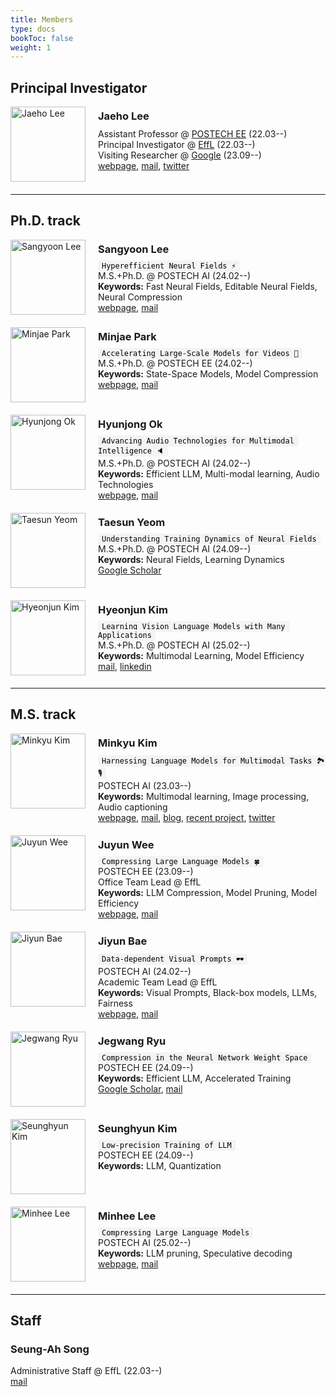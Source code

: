 ```yaml
---
title: Members 
type: docs
bookToc: false
weight: 1
---
```


## **Principal Investigator**

<div style="display: flex; align-items: flex-start; margin-bottom: 20px;">
  <img src="/images/members/Jaeho.jpg" alt="Jaeho Lee" style="width: 120px; margin-right: 20px;">
  <div>
    <h3 style="margin-top: 5px; margin-bottom: 10px;"><strong>Jaeho Lee</strong></h3>
    Assistant Professor @ <a href="https://ee.postech.ac.kr">POSTECH EE</a> (22.03--)<br>
    Principal Investigator @ <a href="https://effl.postech.ac.kr">EffL</a> (22.03--)<br>
    Visiting Researcher @ <a href="https://research.google">Google</a> (23.09--)<br>
    <a href="https://jaeho-lee.github.io">webpage</a>, <a href="mailto:jaeho.lee@postech.ac.kr">mail</a>, <a href="https://twitter.com/jaeho_lee_">twitter</a>
  </div>
</div>

---

## **Ph.D. track**

<div style="display: flex; align-items: flex-start; margin-bottom: 20px;">
  <img src="/images/members/sangyoon2.jpg" alt="Sangyoon Lee" style="width: 120px; margin-right: 20px;">
  <div>
    <h3 style="margin-top: 5px; margin-bottom: 10px;"><strong>Sangyoon Lee</strong></h3>
    <code style="background-color: #f4f4f4; color: black; padding: 2px 6px; border-radius: 4px;">Hyperefficient Neural Fields ⚡️</code><br>
    M.S.+Ph.D. @ POSTECH AI (24.02--)<br>
    <strong>Keywords:</strong> Fast Neural Fields, Editable Neural Fields, Neural Compression<br>
    <a href="/docs/people/member/sangyoon/">webpage</a>, <a href="mailto:sangyoon.lee@postech.ac.kr">mail</a>
  </div>
</div>

<div style="display: flex; align-items: flex-start; margin-bottom: 20px;">
  <img src="/images/members/minjae.png" alt="Minjae Park" style="width: 120px; margin-right: 20px;">
  <div>
    <h3 style="margin-top: 5px; margin-bottom: 10px;"><strong>Minjae Park</strong></h3>
    <code style="background-color: #f4f4f4; color: black; padding: 2px 6px; border-radius: 4px;">Accelerating Large-Scale Models for Videos 🎥</code><br>
    M.S.+Ph.D. @ POSTECH EE (24.02--)<br>
    <strong>Keywords:</strong> State-Space Models, Model Compression<br>
    <a href="/docs/people/member/minjae/">webpage</a>, <a href="mailto:minjae0047@postech.ac.kr">mail</a>
  </div>
</div>

<div style="display: flex; align-items: flex-start; margin-bottom: 20px;">
  <img src="/images/members/hyunjong.JPG" alt="Hyunjong Ok" style="width: 120px; margin-right: 20px;">
  <div>
    <h3 style="margin-top: 5px; margin-bottom: 10px;"><strong>Hyunjong Ok</strong></h3>
    <code style="background-color: #f4f4f4; color: black; padding: 2px 6px; border-radius: 4px;">Advancing Audio Technologies for Multimodal Intelligence 🔈</code><br>
    M.S.+Ph.D. @ POSTECH AI (24.02--)<br>
    <strong>Keywords:</strong> Efficient LLM, Multi-modal learning, Audio Technologies<br>
    <a href="https://hj-ok.github.io">webpage</a>, <a href="mailto:minjae0047@postech.ac.kr">mail</a>
  </div>
</div>

<div style="display: flex; align-items: flex-start; margin-bottom: 20px;">
  <img src="/images/members/taesun.jpeg" alt="Taesun Yeom" style="width: 120px; margin-right: 20px;">
  <div>
    <h3 style="margin-top: 5px; margin-bottom: 10px;"><strong>Taesun Yeom</strong></h3>
    <code style="background-color: #f4f4f4; color: black; padding: 2px 6px; border-radius: 4px;">Understanding Training Dynamics of Neural Fields</code><br>
    M.S.+Ph.D. @ POSTECH AI (24.09--)<br>
    <strong>Keywords:</strong> Neural Fields, Learning Dynamics<br>
    <a href="https://scholar.google.co.kr/citations?hl=ko&user=JobmaFQAAAAJ">Google Scholar</a>
  </div>
</div>

<div style="display: flex; align-items: flex-start; margin-bottom: 20px;">
  <img src="/images/members/Hyeonjun.jpg" alt="Hyeonjun Kim" style="width: 120px; margin-right: 20px;">
  <div>
    <h3 style="margin-top: 5px; margin-bottom: 10px;"><strong>Hyeonjun Kim</strong></h3>
    <code style="background-color: #f4f4f4; color: black; padding: 2px 6px; border-radius: 4px;">Learning Vision Language Models with Many Applications</code><br>
    M.S.+Ph.D. @ POSTECH AI (25.02--)<br>
    <strong>Keywords:</strong> Multimodal Learning, Model Efficiency<br>
    <a href="mailto:kim.hyeonjun@postech.ac.kr">mail</a>, <a href="https://www.linkedin.com/in/현준-김-6443a0311/">linkedin</a>
  </div>
</div>

---
## **M.S. track**

<div style="display: flex; align-items: flex-start; margin-bottom: 20px;">
  <img src="/images/members/Minkyu.jpg" alt="Minkyu Kim" style="width: 120px; margin-right: 20px;">
  <div>
    <h3 style="margin-top: 5px; margin-bottom: 10px;"><strong>Minkyu Kim</strong></h3>
    <code style="background-color: #f4f4f4; color: black; padding: 2px 6px; border-radius: 4px;">Harnessing Language Models for Multimodal Tasks 🏞️🎙️</code><br>
    POSTECH AI (23.03--)<br>
    <strong>Keywords:</strong> Multimodal learning, Image processing, Audio captioning<br>
    <a href="https://minguinho26.github.io">webpage</a>, <a href="mailto:minkyu.kim@postech.ac.kr">mail</a>,
    <a href="https://velog.io/@minkyu4506/posts">blog</a>, <a href="https://taco-nic.github.io">recent project</a>,
    <a href="https://x.com/minguinho_zeze">twitter</a>
  </div>
</div>

<div style="display: flex; align-items: flex-start; margin-bottom: 20px;">
  <img src="/images/members/Juyun.jpg" alt="Juyun Wee" style="width: 120px; margin-right: 20px;">
  <div>
    <h3 style="margin-top: 5px; margin-bottom: 10px;"><strong>Juyun Wee</strong></h3>
    <code style="background-color: #f4f4f4; color: black; padding: 2px 6px; border-radius: 4px;">Compressing Large Language Models 🍀</code><br>
    POSTECH EE (23.09--)<br>
    Office Team Lead @ EffL<br>
    <strong>Keywords:</strong> LLM Compression, Model Pruning, Model Efficiency<br>
    <a href="/docs/people/member/juyun/">webpage</a>, <a href="mailto:jywee@postech.ac.kr">mail</a>
  </div>
</div>

<div style="display: flex; align-items: flex-start; margin-bottom: 20px;">
  <img src="/images/members/jiyun2.jpg" alt="Jiyun Bae" style="width: 120px; margin-right: 20px;">
  <div>
    <h3 style="margin-top: 5px; margin-bottom: 10px;"><strong>Jiyun Bae</strong></h3>
    <code style="background-color: #f4f4f4; color: black; padding: 2px 6px; border-radius: 4px;">Data-dependent Visual Prompts 🕶️</code><br>
    POSTECH AI (24.02--)<br>
    Academic Team Lead @ EffL<br>
    <strong>Keywords:</strong> Visual Prompts, Black-box models, LLMs, Fairness<br>
    <a href="/docs/people/member/jiyunbae/">webpage</a>, <a href="mailto:jiyun.bae@postech.ac.kr">mail</a>
  </div>
</div>

<div style="display: flex; align-items: flex-start; margin-bottom: 20px;">
  <img src="/images/members/jegwang.jpg" alt="Jegwang Ryu" style="width: 120px; margin-right: 20px;">
  <div>
    <h3 style="margin-top: 5px; margin-bottom: 10px;"><strong>Jegwang Ryu</strong></h3>
    <code style="background-color: #f4f4f4; color: black; padding: 2px 6px; border-radius: 4px;">Compression in the Neural Network Weight Space</code><br>
    POSTECH EE (24.09--)<br>
    <strong>Keywords:</strong> Efficient LLM, Accelerated Training<br>
    <a href="https://scholar.google.co.kr/citations?hl=ko&user=QLsG1YMAAAAJ">Google Scholar</a>, <a href="mailto:jegwang.ryu@postech.ac.kr">mail</a>
  </div>
</div>

<div style="display: flex; align-items: flex-start; margin-bottom: 20px;">
  <img src="/images/members/seunghyun.JPG" alt="Seunghyun Kim" style="width: 120px; margin-right: 20px;">
  <div>
    <h3 style="margin-top: 5px; margin-bottom: 10px;"><strong>Seunghyun Kim</strong></h3>
    <code style="background-color: #f4f4f4; color: black; padding: 2px 6px; border-radius: 4px;">Low-precision Training of LLM</code><br>
    POSTECH EE (24.09--)<br>
    <strong>Keywords:</strong> LLM, Quantization<br>
  </div>
</div>

<div style="display: flex; align-items: flex-start; margin-bottom: 20px;">
  <img src="/images/members/Minhee.jpeg" alt="Minhee Lee" style="width: 120px; margin-right: 20px;">
  <div>
    <h3 style="margin-top: 5px; margin-bottom: 10px;"><strong>Minhee Lee</strong></h3>
    <code style="background-color: #f4f4f4; color: black; padding: 2px 6px; border-radius: 4px;">Compressing Large Language Models</code><br>
    POSTECH AI (25.02--)<br>
    <strong>Keywords:</strong> LLM pruning, Speculative decoding<br>
    <a href="https://github.com/MoOo2mini">webpage</a>, <a href="mailto:mhlee02@postech.ac.kr">mail</a>
  </div>
</div>

---
## **Staff**

### **Seung-Ah Song**
Administrative Staff @ EffL (22.03--)  
[mail](mailto:tmddk@postech.ac.kr)

